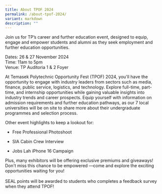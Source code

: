 ```yaml
---
title: About TPOF 2024
permalink: /about-tpof-2024/
variant: markdown
description: ""
---
```

<p>Join us for TP’s career and further education event, designed to equip,
engage and empower students and alumni as they seek employment and further
education opportunities.</p>
<p></p>
<p>Dates: 26 &amp; 27 November 2024
<br>Time: 11am to 5pm
<br>Venue: TP Auditoria 1 &amp; 2 Foyer</p>
<p></p>
<p>At Temasek Polytechnic Opportunity Fest (TPOF) 2024, you'll have the opportunity
to engage with industry leaders from sectors such as media, finance, public
service, logistics, and technology. Explore full-time, part-time, and internship
opportunities while gaining valuable insights into industry trends and
career prospects. Equip yourself with information on admission requirements
and further education pathways, as our 7 local universities will be on
site to share more about their undergraduate programmes and selection process.
<br>
</p>
<p>Other event highlights to keep a lookout for:</p>
<ul data-tight="true" class="tight">
<li>
<p>Free Professional Photoshoot</p>
</li>
<li>
<p>SIA Cabin Crew Interview</p>
</li>
<li>
<p>Jobs Lah iPhone 16 Campaign</p>
</li>
</ul>
<p>Plus, many exhibitors will be offering exclusive premiums and giveaways!
Don't miss this chance to be empowered —come and explore the exciting opportunities
waiting for you!<br>
<br>SEAL points will be awarded to students who completes a feedback survey
when they attend TPOF!</p>

<style>
	.col.is-8.is-offset-2.print-content{
	width:75%;
	}
.col.is-1.has-float-btns.is-position-relative.is-hidden-touch
	{
	display:none;
	}
</style>